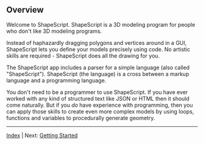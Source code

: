 Overview
---

Welcome to ShapeScript. ShapeScript is a 3D modeling program for people who don't like 3D modeling programs.

Instead of haphazardly dragging polygons and vertices around in a GUI, ShapeScript lets you define your models precisely using code. No artistic skills are required - ShapeScript does all the drawing for you.

The ShapeScript app includes a parser for a simple language (also called "ShapeScript"). ShapeScript (the language) is a cross between a markup language and a programming language.

You don't need to be a programmer to use ShapeScript. If you have ever worked with any kind of structured text like JSON or HTML then it should come naturally. But if you *do* have experience with programming, then you can apply those skills to create even more complex models by using loops, functions and variables to procedurally generate geometry.

---
[Index](mac/index.md) | Next: [Getting Started](mac/getting-started.md)
